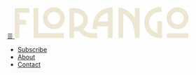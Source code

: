  
  
  <a href="#main-menu" class="menu-toggle">
    <span>☰</span>
  </a>
  
  <img id="logo" src="/assets/images/florango-logo.svg"/>
  
  <nav id="main-menu" class="main-menu">
    <a href="#main-menu-toggle" class="menu-close">
      <span class="fa fa-close"></span>
    </a>
    <ul>
      <li><a href="#subscriptions">Subscribe</a></li>
      <li><a href="#who-we-are">About</a></li>
      <li><a href="mailto:hey@florango.com">Contact</a></li>      
    </ul>
  </nav>
  <a href="#main-menu-toggle" class="backdrop" hidden></a>  


